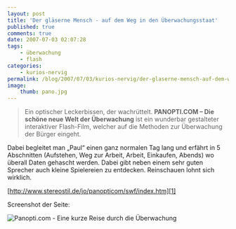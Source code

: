 ```yaml
---
layout: post
title: 'Der gläserne Mensch - auf dem Weg in den Überwachungsstaat'
published: true
comments: true
date: 2007-07-03 02:07:28
tags:
    - überwachung
    - flash
categories:
    - kurios-nervig
permalink: /blog/2007/07/03/kurios-nervig/der-glaserne-mensch-auf-dem-weg-in-den-uberwachungsstaat
image:
    thumb: pano.jpg
---
```

> Ein optischer Leckerbissen, der wachrüttelt. **PANOPTI.COM &#8211; Die schöne neue Welt der Überwachung** ist ein wunderbar gestalteter interaktiver Flash-Film, welcher auf die Methoden zur Überwachung der Bürger eingeht.

Dabei begleitet man &#8222;Paul&#8220; einen ganz normalen Tag lang und erfährt in 5 Abschnitten (Aufstehen, Weg zur Arbeit, Arbeit, Einkaufen, Abends) wo überall Daten gehascht werden. Dabei gibt neben einem sehr guten Sprecher auch kleine Spielereien zu entdecken. Reinschauen lohnt sich wirklich.

[http://www.stereostil.de/jo/panopticom/swf/index.htm][1]

Screenshot der Seite:

![Panopti.com - Eine kurze Reise durch die Überwachung][2]

 [1]: http://www.stereostil.de/jo/panopticom/swf/index.htm "Panopti.com besuchen"
 [2]: http://mediavrog.net/blog/wp-content/uploads/2007/07/panopti.jpg